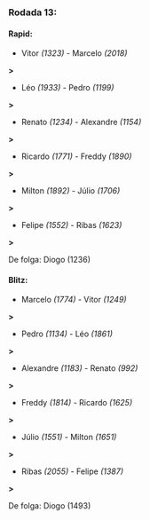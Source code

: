 ### Rodada 13:

#### Rapid:

* Vitor *(1323)*     -     Marcelo *(2018)*

 **>** 
* Léo *(1933)*     -     Pedro *(1199)*

 **>** 
* Renato *(1234)*     -     Alexandre *(1154)*

 **>** 
* Ricardo *(1771)*     -     Freddy *(1890)*

 **>** 
* Milton *(1892)*     -     Júlio *(1706)*

 **>** 
* Felipe *(1552)*     -     Ribas *(1623)*

 **>** 

De folga: Diogo (1236)

#### Blitz:

* Marcelo *(1774)*     -     Vitor *(1249)*

 **>** 
* Pedro *(1134)*     -     Léo *(1861)*

 **>** 
* Alexandre *(1183)*     -     Renato *(992)*

 **>** 
* Freddy *(1814)*     -     Ricardo *(1625)*

 **>** 
* Júlio *(1551)*     -     Milton *(1651)*

 **>** 
* Ribas *(2055)*     -     Felipe *(1387)*

 **>** 

De folga: Diogo (1493)


